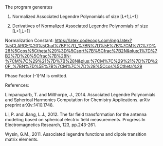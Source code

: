 The program generates

1) Normalized Associated Legendre Polynomials of size [L+1,L+1]

2) Derivatives of Normalized Associated Legendre Polynomials of size [L+1,L+1]

Normalization Constant: https://latex.codecogs.com/png.latex?%5CLARGE%20%5Chat%7BP%7D_%7BN%7D%5E%7B%7CM%7C%7D%28%5Ccos%5Ctheta%29%3D%5Csqrt%7B%5Cfrac%7B2N&plus;1%7D%7B2%7D%20%5Cfrac%7B%28N-%7CM%7C%29%21%7D%7B%28N&plus;%7CM%7C%29%21%7D%7D%20P_%7BN%7D%5E%7B%7CM%7C%7D%28%5Ccos%5Ctheta%29

Phase Factor (-1)^M is omitted.

References:

Limpanuparb, T. and Milthorpe, J., 2014. Associated Legendre Polynomials and Spherical Harmonics Computation for Chemistry Applications. arXiv preprint arXiv:1410.1748.

Li, P. and Jiang, L.J., 2012. The far field transformation for the antenna modeling based on spherical electric field measurements. Progress In Electromagnetics Research, 123, pp.243-261.

Wysin, G.M., 2011. Associated legendre functions and dipole transition matrix elements.
